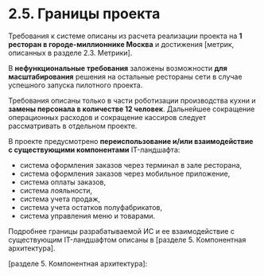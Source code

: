 # 2.5. Границы проекта

Требования к системе описаны из расчета реализации проекта на **1 ресторан в городе-миллионнике Москва** и достижения [метрик, описанных в разделе 2.3. Метрики]. 

  [метрик, описанных в разделе 2.3 Метрики]:https://tenitilovad.github.io/otus_sa_onlyrobots/metrics/

В **нефункциональные требования** заложены возможности **для масштабирования** решения на остальные рестораны сети в случае успешного запуска пилотного проекта.

Требования описаны только в части роботизации производства кухни и **замены персонала в количестве 12 человек**. Дальнейшее сокращение операционных расходов и сокращение кассиров следует рассматривать в отдельном проекте.

В проекте предусмотрено **переиспользование и/или взаимодействие с существующими компонентами** IT-ландшафта:
  
  - система оформления заказов через терминал в зале ресторана,
  - система оформления заказов через мобильное приложение,
  - система оплаты заказов,
  - система лояльности,
  - система учета продаж,
  - система учета остатков полуфабрикатов,
  - система управления меню и товарами.

Подробнее границы разрабатываемой ИС и ее взаимодействие с существующим IT-ландшафтом описаны в [разделе 5. Компонентная архитектура].

  [разделе 5. Компонентная архитектура]:
